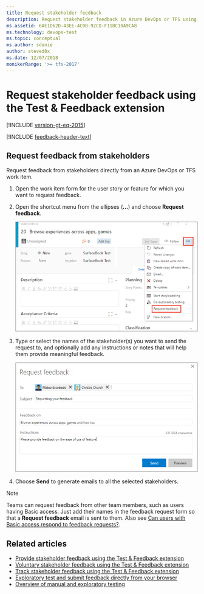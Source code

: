 ```yaml
---
title: Request stakeholder feedback
description: Request stakeholder feedback in Azure DevOps or TFS using the Exploratory Testing browser extension
ms.assetid: 6AE1D62D-43EE-4C0B-92CD-F11BC10A9CA8
ms.technology: devops-test
ms.topic: conceptual
ms.author: sdanie
author: steved0x
ms.date: 12/07/2018
monikerRange: '>= tfs-2017'
---
```


# Request stakeholder feedback using the Test &amp; Feedback extension

[!INCLUDE [version-gt-eq-2015](../includes/version-gt-eq-2015.md)] 

[!INCLUDE [feedback-header-text](includes/feedback-header-text.md)] 

<a name="request"></a>

## Request feedback from stakeholders

Request feedback from stakeholders directly from an Azure DevOps or TFS work item. 

1. Open the work item form for the user story or feature for which
   you want to request feedback.

1. Open the shortcut menu from the ellipses (**...**) and choose **Request feedback**.

   ![Choosing the Request feedback option](media/request-stakeholder-feedback/request-stakeholder-feedback-01.png)
   
1. Type or select the names of the stakeholder(s) you want to send 
   the request to, and optionally add any instructions or notes that 
   will help them provide meaningful feedback. 
 
   ![Selecting users and entering instructions](media/request-stakeholder-feedback/request-stakeholder-feedback-02.png)

1. Choose **Send** to generate emails to all the selected stakeholders.

> [!NOTE]
> Teams can request feedback from other team members, such as users having Basic access. 
> Just add their names in the feedback request form so that a **Request feedback** email is sent to them.
> Also see [Can users with Basic access respond to feedback requests?](provide-stakeholder-feedback.md#non-stakeholder-feedback).

## Related articles

* [Provide stakeholder feedback using the Test &amp; Feedback extension](provide-stakeholder-feedback.md#provide)
* [Voluntary stakeholder feedback using the Test &amp; Feedback extension](voluntary-stakeholder-feedback.md#voluntary)
* [Track stakeholder feedback using the Test &amp; Feedback extension](track-stakeholder-feedback.md#track)
* [Exploratory test and submit feedback directly from your browser](perform-exploratory-tests.md)
* [Overview of manual and exploratory testing](index.yml)

 

